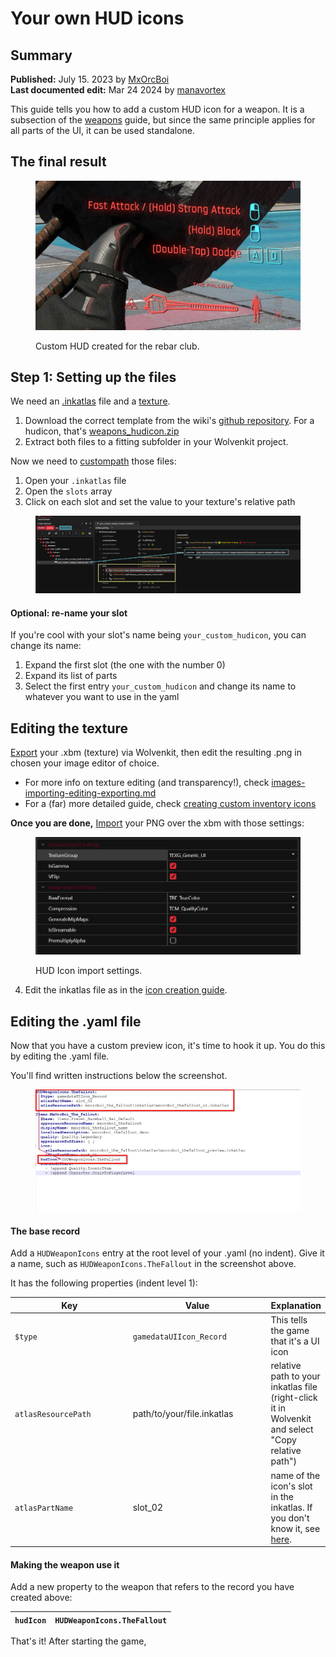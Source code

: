 # Your own HUD icons

## Summary

**Published:** July 15. 2023 by [MxOrcBoi](https://app.gitbook.com/u/YRvTJDa38nMHXIZUnmSdbzZv4lw2 "mention")\
**Last documented edit:** Mar 24 2024 by [manavortex](https://app.gitbook.com/u/NfZBoxGegfUqB33J9HXuCs6PVaC3 "mention")

This guide tells you how to add a custom HUD icon for a weapon.  It is a subsection of the [weapons](../items-equipment/adding-new-items/weapons/ "mention") guide, but since the same principle applies for all parts of the UI, it can be used standalone.

## The final result

<figure><img src="../../../.gitbook/assets/Screenshot 2023-07-09 231525.jpg" alt=""><figcaption><p>Custom HUD created for the rebar club.</p></figcaption></figure>

## Step 1: Setting up the files

We need an [.inkatlas](../../files-and-what-they-do/game-icons-the-inkatlas-file.md) file and a [texture](../../files-and-what-they-do/textures-.xbm-files.md).&#x20;

1. Download the correct template from the wiki's [github repository](https://github.com/CDPR-Modding-Documentation/Cyberpunk-Modding-Docs/tree/main/\_resources\_and\_assets/icons). For a hudicon, that's [weapons\_hudicon.zip](../../../\_resources\_and\_assets/icons/weapon\_hudicon.zip)
2. Extract both files to a fitting subfolder in your Wolvenkit project.

Now we need to [custompath](../everything-else/custompathing-assets.md#inkatlas) those files:

1. Open your `.inkatlas` file
2. Open the `slots` array
3. Click on each slot and set the value to your texture's relative path

<figure><img src="../../../.gitbook/assets/custompathing_inkatlas.png" alt=""><figcaption></figcaption></figure>

#### **Optional: re-name your slot**

If you're cool with your slot's name being `your_custom_hudicon`, you can change its name:

1. Expand the first slot (the one with the number 0)
2. Expand its list of parts
3. Select the first entry `your_custom_hudicon` and change its name to whatever you want to use in the yaml

## **Editing the texture**

[Export](../textures-and-luts/images-importing-editing-exporting.md) your .xbm (texture) via Wolvenkit, then edit the resulting .png in chosen your image editor of choice.

* For more info on texture editing (and transparency!), check [images-importing-editing-exporting.md](../textures-and-luts/images-importing-editing-exporting.md "mention")
* For a (far) more detailed guide, check [creating custom inventory icons](adding-items-preview-images/)

**Once you are done,** [Import](../../3d-modelling/exporting-and-importing-meshes/) your PNG over the xbm with those settings:

<figure><img src="../../../.gitbook/assets/Screenshot 2023-07-09 232152.jpg" alt=""><figcaption><p>HUD Icon import settings.</p></figcaption></figure>

4. Edit the inkatlas file as in the [icon creation guide](adding-items-preview-images/#hooking-up-the-inkatlas).

## Editing the .yaml file

Now that you have a custom preview icon, it's time to hook it up. You do this by editing the .yaml file.&#x20;

You'll find written instructions below the screenshot.

<figure><img src="../../../.gitbook/assets/yamlhudiconweapon.png" alt=""><figcaption></figcaption></figure>

#### The base record

Add a `HUDWeaponIcons` entry at the root level of your .yaml (no indent). Give it a name, such as `HUDWeaponIcons.TheFallout` in the screenshot above.

It has the following properties (indent level 1):

<table><thead><tr><th width="222">Key</th><th width="248">Value</th><th>Explanation</th></tr></thead><tbody><tr><td><code>$type</code></td><td><code>gamedataUIIcon_Record</code></td><td>This tells the game that it's a UI icon</td></tr><tr><td><code>atlasResourcePath</code></td><td>path/to/your/file.inkatlas</td><td>relative path to your inkatlas file (right-click it in Wolvenkit and select "Copy relative path")</td></tr><tr><td><code>atlasPartName</code></td><td>slot_02</td><td>name of the icon's slot in the inkatlas. If you don't know it, see <a href="adding-items-preview-images/#hooking-up-the-inkatlas">here</a>.</td></tr></tbody></table>

#### Making the weapon use it

Add a new property to the weapon that refers to the record you have created above:

| `hudIcon` | `HUDWeaponIcons.TheFallout` |
| --------- | --------------------------- |

That's it! After starting the game,&#x20;
